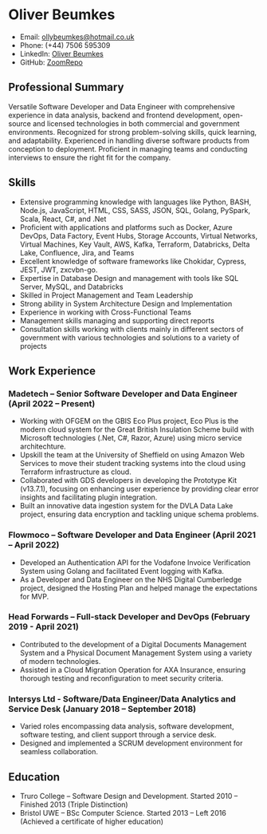 # Oliver Beumkes
- Email: ollybeumkes@hotmail.co.uk
- Phone: (+44) 7506 595309
- LinkedIn: [Oliver Beumkes](https://www.linkedin.com/in/oliver-beumkes/)
- GitHub: [ZoomRepo](https://github.com/ZoomRepo)

## Professional Summary

Versatile Software Developer and Data Engineer with comprehensive experience in data analysis, backend and frontend development, open-source and licensed technologies in both commercial and government environments. Recognized for strong problem-solving skills, quick learning, and adaptability. Experienced in handling diverse software products from conception to deployment. Proficient in managing teams and conducting interviews to ensure the right fit for the company.

## Skills

- Extensive programming knowledge with languages like Python, BASH, Node.js, JavaScript, HTML, CSS, SASS, JSON, SQL, Golang, PySpark, Scala, React, C#, and .Net
- Proficient with applications and platforms such as Docker, Azure DevOps, Data Factory, Event Hubs, Storage Accounts, Virtual Networks, Virtual Machines, Key Vault, AWS, Kafka, Terraform, Databricks, Delta Lake, Confluence, Jira, and Teams
- Excellent knowledge of software frameworks like Chokidar, Cypress, JEST, JWT, zxcvbn-go.
- Expertise in Database Design and management with tools like SQL Server, MySQL, and Databricks
- Skilled in Project Management and Team Leadership
- Strong ability in System Architecture Design and Implementation
- Experience in working with Cross-Functional Teams
- Management skills managing and supporting direct reports
- Consultation skills working with clients mainly in different sectors of government with various technologies and solutions to a variety of projects

## Work Experience

### Madetech – Senior Software Developer and Data Engineer (April 2022 – Present)
- Working with OFGEM on the GBIS Eco Plus project, Eco Plus is the modern cloud system for the Great British Insulation Scheme build with Microsoft technologies (.Net, C#, Razor, Azure) using micro service architechture.
- Upskill the team at the University of Sheffield on using Amazon Web Services to move their student tracking systems into the cloud using Terraform infrastructure as cloud.
- Collaborated with GDS developers in developing the Prototype Kit (v13.7.1), focusing on enhancing user experience by providing clear error insights and facilitating plugin integration.
- Built an innovative data ingestion system for the DVLA Data Lake project, ensuring data encryption and tackling unique schema problems.

### Flowmoco – Software Developer and Data Engineer (April 2021 – April 2022)
- Developed an Authentication API for the Vodafone Invoice Verification System using Golang and facilitated Event logging with Kafka.
- As a Developer and Data Engineer on the NHS Digital Cumberledge project, designed the Hosting Plan and helped manage the expectations for MVP.

### Head Forwards – Full-stack Developer and DevOps (February 2019 - April 2021)
- Contributed to the development of a Digital Documents Management System and a Physical Document Management System using a variety of modern technologies.
- Assisted in a Cloud Migration Operation for AXA Insurance, ensuring thorough testing and reconfiguration to meet security criteria.

### Intersys Ltd - Software/Data Engineer/Data Analytics and Service Desk (January 2018 – September 2018)
- Varied roles encompassing data analysis, software development, software testing, and client support through a service desk.
- Designed and implemented a SCRUM development environment for seamless collaboration.

## Education
- Truro College – Software Design and Development. Started 2010 – Finished 2013 (Triple Distinction)
- Bristol UWE – BSc Computer Science. Started 2013 – Left 2016 (Achieved a certificate of higher education)



